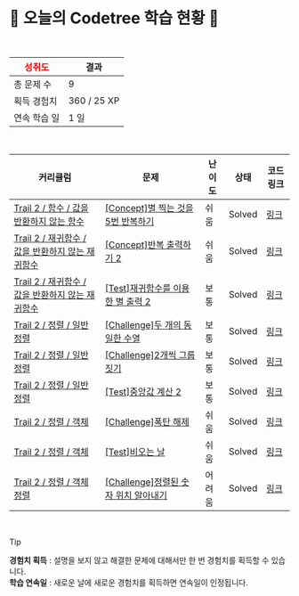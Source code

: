 # 🌲 오늘의 Codetree 학습 현황 🌲

<br />

| <span style="color:red;display:block;text-align:center;"> **성취도**</span> | 결과 |
|---|---|
| 총 문제 수 | 9 |
| 획득 경험치 | 360 / 25 XP |
| 연속 학습 일 | 1 일 |

<br />

|커리큘럼|문제|난이도|상태|코드 링크|
|---|---|---|---|---|
|[Trail 2 / 함수 / 값을 반환하지 않는 함수](https://https://en.codetree.ai/trail-info/novice-mid/)|[[Concept]별 찍는 것을 5번 반복하기](https://https://en.codetree.ai/trails/complete/curated-cards/intro-repeat-shooting-the-stars-five-times/)|쉬움|Solved|[링크](https://github.com/dyuk01/Problems/blob/main/250112/%EB%B3%84%20%EC%B0%8D%EB%8A%94%20%EA%B2%83%EC%9D%84%205%EB%B2%88%20%EB%B0%98%EB%B3%B5%ED%95%98%EA%B8%B0/repeat-shooting-the-stars-five-times.py)|
|[Trail 2 / 재귀함수 / 값을 반환하지 않는 재귀함수](https://https://en.codetree.ai/trail-info/novice-mid/)|[[Concept]반복 출력하기 2](https://https://en.codetree.ai/trails/complete/curated-cards/intro-repeated-output-2/)|쉬움|Solved|[링크](https://github.com/dyuk01/Problems/blob/main/250112/%EB%B0%98%EB%B3%B5%20%EC%B6%9C%EB%A0%A5%ED%95%98%EA%B8%B0%202/repeated-output-2.py)|
|[Trail 2 / 재귀함수 / 값을 반환하지 않는 재귀함수](https://https://en.codetree.ai/trail-info/novice-mid/)|[[Test]재귀함수를 이용한 별 출력 2](https://https://en.codetree.ai/trails/complete/curated-cards/test-star-output-with-recursive-function-2/)|보통|Solved|[링크](https://github.com/dyuk01/Problems/blob/main/250112/%EC%9E%AC%EA%B7%80%ED%95%A8%EC%88%98%EB%A5%BC%20%EC%9D%B4%EC%9A%A9%ED%95%9C%20%EB%B3%84%20%EC%B6%9C%EB%A0%A5%202/star-output-with-recursive-function-2.py)|
|[Trail 2 / 정렬 / 일반 정렬](https://https://en.codetree.ai/trail-info/novice-mid/)|[[Challenge]두 개의 동일한 수열](https://https://en.codetree.ai/trails/complete/curated-cards/challenge-two-equal-series/)|보통|Solved|[링크](https://github.com/dyuk01/Problems/blob/main/250112/%EB%91%90%20%EA%B0%9C%EC%9D%98%20%EB%8F%99%EC%9D%BC%ED%95%9C%20%EC%88%98%EC%97%B4/two-equal-series.py)|
|[Trail 2 / 정렬 / 일반 정렬](https://https://en.codetree.ai/trail-info/novice-mid/)|[[Challenge]2개씩 그룹짓기](https://https://en.codetree.ai/trails/complete/curated-cards/challenge-group-of-pairs/)|보통|Solved|[링크](https://github.com/dyuk01/Problems/blob/main/250112/2%EA%B0%9C%EC%94%A9%20%EA%B7%B8%EB%A3%B9%EC%A7%93%EA%B8%B0/group-of-pairs.py)|
|[Trail 2 / 정렬 / 일반 정렬](https://https://en.codetree.ai/trail-info/novice-mid/)|[[Test]중앙값 계산 2](https://https://en.codetree.ai/trails/complete/curated-cards/test-get-median-2/)|보통|Solved|[링크](https://github.com/dyuk01/Problems/blob/main/250112/%EC%A4%91%EC%95%99%EA%B0%92%20%EA%B3%84%EC%82%B0%202/get-median-2.py)|
|[Trail 2 / 정렬 / 객체](https://https://en.codetree.ai/trail-info/novice-mid/)|[[Challenge]폭탄 해제](https://https://en.codetree.ai/trails/complete/curated-cards/challenge-bomb-removal/)|쉬움|Solved|[링크](https://github.com/dyuk01/Problems/blob/main/250112/%ED%8F%AD%ED%83%84%20%ED%95%B4%EC%A0%9C/bomb-removal.py)|
|[Trail 2 / 정렬 / 객체](https://https://en.codetree.ai/trail-info/novice-mid/)|[[Test]비오는 날](https://https://en.codetree.ai/trails/complete/curated-cards/test-rainy-day/)|쉬움|Solved|[링크](https://github.com/dyuk01/Problems/blob/main/250112/%EB%B9%84%EC%98%A4%EB%8A%94%20%EB%82%A0/rainy-day.py)|
|[Trail 2 / 정렬 / 객체 정렬](https://https://en.codetree.ai/trail-info/novice-mid/)|[[Challenge]정렬된 숫자 위치 알아내기](https://https://en.codetree.ai/trails/complete/curated-cards/challenge-indices-of-sorted-array/)|어려움|Solved|[링크](https://github.com/dyuk01/Problems/blob/main/250112/%EC%A0%95%EB%A0%AC%EB%90%9C%20%EC%88%AB%EC%9E%90%20%EC%9C%84%EC%B9%98%20%EC%95%8C%EC%95%84%EB%82%B4%EA%B8%B0/indices-of-sorted-array.py)|


<br />

> [!TIP]
> **경험치 획득** : 설명을 보지 않고 해결한 문제에 대해서만 한 번 경험치를 획득할 수 있습니다.  
> **학습 연속일** : 새로운 날에 새로운 경험치를 획득하면 연속일이 인정됩니다.

